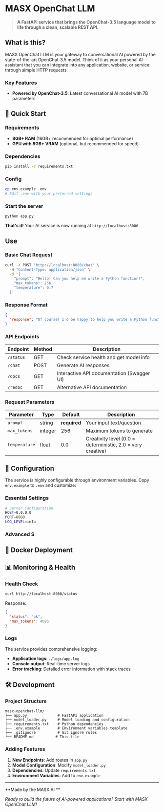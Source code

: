 # MASX OpenChat LLM

> **A FastAPI service that brings the OpenChat-3.5 language model to life through a clean, scalable REST API.**

## What is this?

MASX OpenChat LLM is your gateway to conversational AI powered by the state-of-the-art OpenChat-3.5 model. Think of it as your personal AI assistant that you can integrate into any application, website, or service through simple HTTP requests.

### Key Features
- **Powered by OpenChat-3.5**: Latest conversational AI model with 7B parameters

## 🚀 Quick Start

### Requirements

- **8GB+ RAM** (16GB+ recommended for optimal performance)
- **GPU with 8GB+ VRAM** (optional, but recommended for speed)

### Dependencies
   ```bash
   pip install -r requirements.txt
   ```

### Config
   ```bash
   cp env.example .env
   # Edit .env with your preferred settings
   ```

### Start the server
   ```bash
   python app.py
   ```

**That's it!** Your AI service is now running at `http://localhost:8080`

##  Use

### Basic Chat Request

```bash
curl -X POST "http://localhost:8080/chat" \
  -H "Content-Type: application/json" \
  -d '{
    "prompt": "Hello! Can you help me write a Python function?",
    "max_tokens": 256,
    "temperature": 0.7
  }'
```

### Response Format

```json
{
  "response": "Of course! I'd be happy to help you write a Python function. What kind of function would you like to create? Please let me know what it should do, and I'll help you implement it with proper syntax and best practices."
}
```

### API Endpoints

| Endpoint | Method | Description |
|----------|--------|-------------|
| `/status` | GET | Check service health and get model info |
| `/chat` | POST | Generate AI responses |
| `/docs` | GET | Interactive API documentation (Swagger UI) |
| `/redoc` | GET | Alternative API documentation |

### Request Parameters

| Parameter | Type | Default | Description |
|-----------|------|---------|-------------|
| `prompt` | string | **required** | Your input text/question |
| `max_tokens` | integer | 256 | Maximum tokens to generate |
| `temperature` | float | 0.0 | Creativity level (0.0 = deterministic, 2.0 = very creative) |

## 🔧 Configuration

The service is highly configurable through environment variables. Copy `env.example` to `.env` and customize:

### Essential Settings

```bash
# Server Configuration
HOST=0.0.0.0
PORT=8080
LOG_LEVEL=info
```

### Advanced S

## 🐳 Docker Deployment

## 📊 Monitoring & Health

### Health Check

```bash
curl http://localhost:8080/status
```

Response:
```json
{
  "status": "ok",
  "max_tokens": 4096
}
```

### Logs

The service provides comprehensive logging:
- **Application logs**: `./logs/app.log`
- **Console output**: Real-time server logs
- **Error tracking**: Detailed error information with stack traces

## 🛠️ Development

### Project Structure

```
masx-openchat-llm/
├── app.py              # FastAPI application
├── model_loader.py     # Model loading and configuration
├── requirements.txt    # Python dependencies
├── .env.example        # Environment variables template
├── .gitignore          # Git ignore rules
└── README.md          # This file
```

### Adding Features

1. **New Endpoints**: Add routes in `app.py`
2. **Model Configuration**: Modify `model_loader.py`
3. **Dependencies**: Update `requirements.txt`
4. **Environment Variables**: Add to `env.example`

---

**Made by the MASX AI **

*Ready to build the future of AI-powered applications? Start with MASX OpenChat LLM!*
